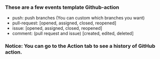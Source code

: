 ### These are a few events template Github-action
- push: push branches (You can custom which branches you want)
- pull-request: 
  [opened, assigned, closed, reopened]
- issue: 
  [opened, assigned, closed, reopened]
- comment: (pull request and issue) 
        [created, edited, deleted]
### Notice: You can go to the Action tab to see a history of GitHub action. 
